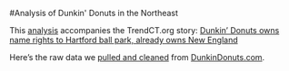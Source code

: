 #Analysis of Dunkin' Donuts in the Northeast

This [analysis](http://trendct.github.io/dunkin-donuts-ct) accompanies the TrendCT.org story: [Dunkin’ Donuts owns name rights to Hartford ball park, already owns New England](http://trendct.org/2015/06/15/dunkin-donuts-owns-rights-to-hartford-stadium-already-owns-new-england/)

Here’s the raw data we [pulled and cleaned](https://github.com/trendct/dunkin-donuts-ct/blob/master/dunkindonuts.csv) from [DunkinDonuts.com](http://www.dunkindonuts.com).
